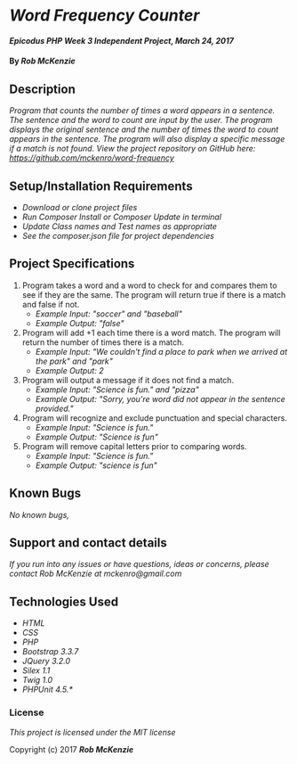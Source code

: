 # _Word Frequency Counter_

#### _Epicodus PHP Week 3 Independent Project, March 24, 2017_

#### By _**Rob McKenzie**_

## Description

_Program that counts the number of times a word appears in a sentence. The sentence and the word to count are input by the user. The program displays the original sentence and the number of times the word to count appears in the sentence. The program will also display a specific message if a match is not found. View the project repository on GitHub here: https://github.com/mckenro/word-frequency_

## Setup/Installation Requirements

* _Download or clone project files_
* _Run Composer Install or Composer Update in terminal_
* _Update Class names and Test names as appropriate_
* _See the composer.json file for project dependencies_

## Project Specifications
1. Program takes a word and a word to check for and compares them to see if they are the same. The program will return true if there is a match and false if not.
    * _Example Input: "soccer" and "baseball"_
    * _Example Output: "false"_
2. Program will add +1 each time there is a word match. The program will return the number of times there is a match.
    * _Example Input: "We couldn't find a place to park when we arrived at the park" and "park"_
    * _Example Output: 2_
3. Program will output a message if it does not find a match.
    * _Example Input: "Science is fun." and "pizza"_
    * _Example Output: "Sorry, you're word did not appear in the sentence provided."_
4. Program will recognize and exclude punctuation and special characters.
    * _Example Input: "Science is fun."_
    * _Example Output: "Science is fun"_
5. Program will remove capital letters prior to comparing words.
    * _Example Input: "Science is fun."_
    * _Example Output: "science is fun"_

## Known Bugs

_No known bugs,_

## Support and contact details

_If you run into any issues or have questions, ideas or concerns, please contact Rob McKenzie at mckenro@gmail.com_

## Technologies Used
* _HTML_
* _CSS_
* _PHP_
* _Bootstrap 3.3.7_
* _JQuery 3.2.0_
* _Silex 1.1_
* _Twig 1.0_
* _PHPUnit 4.5.*_

### License

*This project is licensed under the MIT license*

Copyright (c) 2017 **_Rob McKenzie_**
